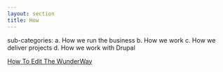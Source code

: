 ```yaml
---
layout: section
title: How
---
```


sub-categories: a. How we run the business b. How we work c. How we deliver projects d. How we work with Drupal

<a href="http://way.wunder.co.uk/how/how-edit-wunderway/">How To Edit The WunderWay</a>
